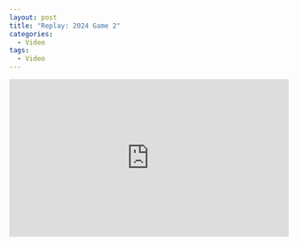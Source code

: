 ```yaml
---
layout: post
title: "Replay: 2024 Game 2"
categories:
  - Video
tags:
  - Video
---
```


<div style="overflow:hidden;padding-bottom:56.25%;position:relative;height:0;">
<iframe style="left:0;top:0;height:100%;width:100%;position:absolute;" width="560" height="315" src="https://www.youtube.com/embed/GAWLsfeBREQ" frameborder="0" allow="accelerometer; autoplay; encrypted-media; gyroscope; picture-in-picture" allowfullscreen></iframe>
</div>
